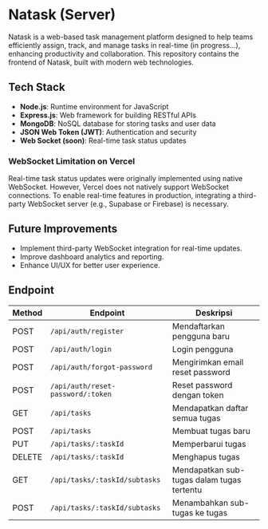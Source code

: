 # Natask (Server)

Natask is a web-based task management platform designed to help teams efficiently assign, track, and manage tasks in real-time (in progress...), enhancing productivity and collaboration. This repository contains the frontend of Natask, built with modern web technologies.

## Tech Stack

- **Node.js**: Runtime environment for JavaScript
- **Express.js**: Web framework for building RESTful APIs
- **MongoDB**: NoSQL database for storing tasks and user data
- **JSON Web Token (JWT)**: Authentication and security
- **Web Socket (soon)**: Real-time task status updates

### WebSocket Limitation on Vercel

Real-time task status updates were originally implemented using native WebSocket. However, Vercel does not natively support WebSocket connections. To enable real-time features in production, integrating a third-party WebSocket server (e.g., Supabase or Firebase) is necessary.

## Future Improvements

- Implement third-party WebSocket integration for real-time updates.
- Improve dashboard analytics and reporting.
- Enhance UI/UX for better user experience.

## Endpoint

| Method | Endpoint                          | Deskripsi                                  |
| ------ | --------------------------------- | ------------------------------------------ |
| POST   | `/api/auth/register`              | Mendaftarkan pengguna baru                 |
| POST   | `/api/auth/login`                 | Login pengguna                             |
| POST   | `/api/auth/forgot-password`       | Mengirimkan email reset password           |
| POST   | `/api/auth/reset-password/:token` | Reset password dengan token                |
| GET    | `/api/tasks`                      | Mendapatkan daftar semua tugas             |
| POST   | `/api/tasks`                      | Membuat tugas baru                         |
| PUT    | `/api/tasks/:taskId`              | Memperbarui tugas                          |
| DELETE | `/api/tasks/:taskId`              | Menghapus tugas                            |
| GET    | `/api/tasks/:taskId/subtasks`     | Mendapatkan sub-tugas dalam tugas tertentu |
| POST   | `/api/tasks/:taskId/subtasks`     | Menambahkan sub-tugas ke tugas             |
